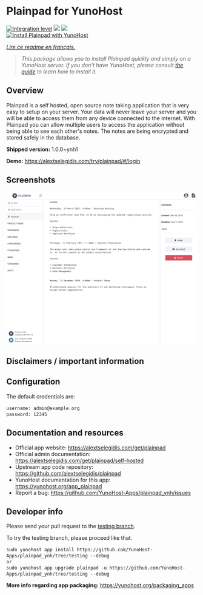 <!--
N.B.: This README was automatically generated by https://github.com/YunoHost/apps/tree/master/tools/README-generator
It shall NOT be edited by hand.
-->

# Plainpad for YunoHost

[![Integration level](https://dash.yunohost.org/integration/plainpad.svg)](https://dash.yunohost.org/appci/app/plainpad) ![](https://ci-apps.yunohost.org/ci/badges/plainpad.status.svg) ![](https://ci-apps.yunohost.org/ci/badges/plainpad.maintain.svg)  
[![Install Plainpad with YunoHost](https://install-app.yunohost.org/install-with-yunohost.svg)](https://install-app.yunohost.org/?app=plainpad)

*[Lire ce readme en français.](./README_fr.md)*

> *This package allows you to install Plainpad quickly and simply on a YunoHost server.
If you don't have YunoHost, please consult [the guide](https://yunohost.org/#/install) to learn how to install it.*

## Overview

Plainpad is a self hosted, open source note taking application that is very easy to setup on your server. Your data will never leave your server and you will be able to access them from any device connected to the internet.
With Plainpad you can allow multiple users to access the application without being able to see each other's notes. The notes are being encrypted and stored safely in the database.

**Shipped version:** 1.0.0~ynh1

**Demo:** https://alextselegidis.com/try/plainpad/#/login

## Screenshots

![](./doc/screenshots/screenshot.png)

## Disclaimers / important information

## Configuration

The default credentials are:
```
username: admin@example.org
password: 12345
```
## Documentation and resources

* Official app website: https://alextselegidis.com/get/plainpad
* Official admin documentation: https://alextselegidis.com/get/plainpad/self-hosted
* Upstream app code repository: https://github.com/alextselegidis/plainpad
* YunoHost documentation for this app: https://yunohost.org/app_plainpad
* Report a bug: https://github.com/YunoHost-Apps/plainpad_ynh/issues

## Developer info

Please send your pull request to the [testing branch](https://github.com/YunoHost-Apps/plainpad_ynh/tree/testing).

To try the testing branch, please proceed like that.
```
sudo yunohost app install https://github.com/YunoHost-Apps/plainpad_ynh/tree/testing --debug
or
sudo yunohost app upgrade plainpad -u https://github.com/YunoHost-Apps/plainpad_ynh/tree/testing --debug
```

**More info regarding app packaging:** https://yunohost.org/packaging_apps